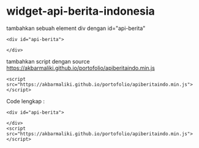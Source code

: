 # widget-api-berita-indonesia


tambahkan sebuah element div dengan id="api-berita"
```
<div id="api-berita">
    
</div>
```
tambahkan script dengan source https://akbarmaliki.github.io/portofolio/apiberitaindo.min.js

```
<script src="https://akbarmaliki.github.io/portofolio/apiberitaindo.min.js"> 
</script>
```

Code lengkap : 
```
<div id="api-berita">
    
</div>
<script src="https://akbarmaliki.github.io/portofolio/apiberitaindo.min.js"> 
</script>
```

